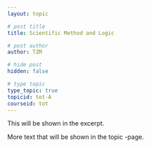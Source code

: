 ```yaml
---
layout: topic

# post title
title: Scientific Method and Logic

# post author
author: TZM

# hide post
hidden: false

# type topic
type_topic: true
topicid: tot-A
courseid: tot
---
```


This will be shown in the excerpt.

<!--more-->

More text that will be shown in the topic -page.